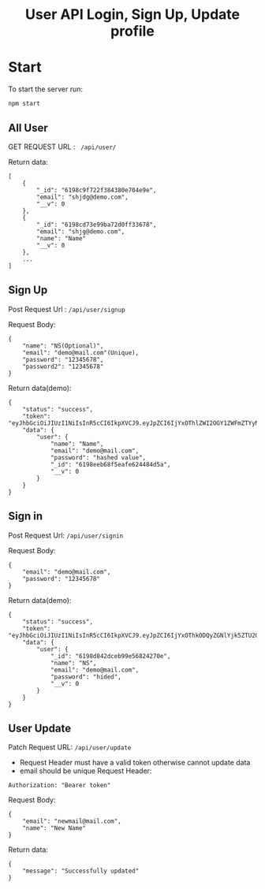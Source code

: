 <h1 align="center">User API Login, Sign Up, Update profile</h1>

# Start
To start the server run:
```
npm start
```

## All User

GET REQUEST URL : ``` /api/user/```

Return data:
```
[
    {
        "_id": "6198c9f722f384380e704e9e",
        "email": "shjdg@demo.com",
        "__v": 0
    },
    {
        "_id": "6198cd73e99ba72d0ff33678",
        "email": "shjg@demo.com",
        "name": "Name"
        "__v": 0
    },
    ...
]

```

## Sign Up 
Post Request
Url :  ``` /api/user/signup ```

Request Body:
```
{
    "name": "NS(Optional)", 
    "email": "demo@mail.com"(Unique),
    "password": "12345678",
    "password2": "12345678"
}
```

Return data(demo):
```
{
    "status": "success",
    "token": "eyJhbGciOiJIUzI1NiIsInR5cCI6IkpXVCJ9.eyJpZCI6IjYxOThlZWI2OGY1ZWFmZTYyNDQ4NGQ1YSIsImlhdCI6MTYzNzQxMjUzNCwiZXhwIjoxNjM3NDE2MTM0fQ.D8faMJJGYm6OEWxs84YrRTHpusFyQFWpK2f2KrPTt7M",
    "data": {
        "user": {
            "name": "Name",
            "email": "demo@mail.com",
            "password": "hashed value",
            "_id": "6198eeb68f5eafe624484d5a",
            "__v": 0
        }
    }
}

```

## Sign in
Post Request
Url: ```/api/user/signin ```

Request Body:
```
{
    "email": "demo@mail.com",
    "password": "12345678"
}
```

Return data(demo):
```
{
    "status": "success",
    "token": "eyJhbGciOiJIUzI1NiIsInR5cCI6IkpXVCJ9.eyJpZCI6IjYxOThkODQyZGNlYjk5ZTU2ODI0MjcwZSIsImlhdCI6MTYzNzQxMjU0MCwiZXhwIjoxNjM3NDE2MTQwfQ.r_isqJZKqqXSdmHJjVPGYEFTfM2FJ_EVg3NOP1RVjRw",
    "data": {
        "user": {
            "_id": "6198d842dceb99e56824270e",
            "name": "NS",
            "email": "demo@mail.com",
            "password": "hided",
            "__v": 0
        }
    }
}
```

## User Update

Patch Request URL: ```/api/user/update ```
- Request Header must have a valid token otherwise cannot update data
- email should be unique 
Request Header:
```
Authorization: "Bearer token"
```
Request Body:
```
{
    "email": "newmail@mail.com",
    "name": "New Name"
}
```

Return data:
```
{
    "message": "Successfully updated"
}
```

